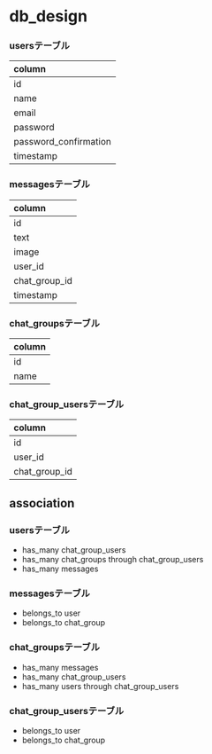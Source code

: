# db_design

### usersテーブル

|column|
|:--|
|id|
|name|
|email|
|password|
|password_confirmation|
|timestamp|

### messagesテーブル

|column|
|:--|
|id|
|text|
|image|
|user_id|
|chat_group_id|
| timestamp|

### chat_groupsテーブル

|column|
|:--|
|id|
|name|

### chat_group_usersテーブル

|column|
|:--|
|id|
|user_id|
|chat_group_id|

## association

### usersテーブル
+ has_many chat_group_users
+ has_many chat_groups through chat_group_users
+ has_many messages

### messagesテーブル
+ belongs_to user
+ belongs_to chat_group

### chat_groupsテーブル
+ has_many messages
+ has_many chat_group_users
+ has_many users through chat_group_users

### chat_group_usersテーブル
+ belongs_to user
+ belongs_to chat_group
